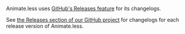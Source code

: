 Animate.less uses [GitHub's Releases feature](https://github.com/blog/1547-release-your-software) for its changelogs.

See [the Releases section of our GitHub project](https://github.com/codeworksdev/animate.less/releases) for changelogs for each release version of Animate.less.
